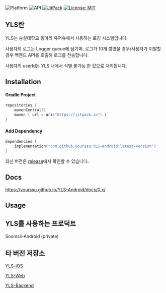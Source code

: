 ![Platform](https://img.shields.io/badge/Platform-Android-orange.svg)
![API](https://img.shields.io/badge/API-23%2B-green.svg)
[![JitPack](https://jitpack.io/v/yourssu/YLS-Android.svg)](https://jitpack.io/#yourssu/YLS-Android)
[![License: MIT](https://img.shields.io/badge/License-MIT-yellow.svg)](https://opensource.org/licenses/MIT)

## YLS란

YLS는 숭실대학교 동아리 유어슈에서 사용하는 로깅 시스템입니다.

사용자의 로그는 Logger queue에 담기며, 로그가 10개 쌓였을 경우/사용자가 이탈할 경우 백엔드 API를 호출해 로그를 전송합니다.

사용자의 userId는 YLS 내에서 식별 불가능 한 값으로 처리됩니다.

## Installation

#### Gradle Project

```kts
repositories {
    mavenCentral()
    maven { url = uri("https://jitpack.io") }
}
```

#### Add Dependency
```kts
dependencies {
    implementation("com.github.yourssu:YLS-Android:latest-version")
}
```

최신 버전은 [release](https://github.com/yourssu/YLS-Android/releases)에서 확인할 수 있습니다.

## Docs

https://yourssu.github.io/YLS-Android/docs/0.x/

## Usage


## YLS를 사용하는 프로덕트

Soomsil-Android (private)

## 타 버전 저장소

[YLS-iOS](https://github.com/yourssu/YLS-iOS)

[YLS-Web](https://github.com/yourssu/YLS-Web)

[YLS-Backend](https://github.com/yourssu/YLS-Backend)

